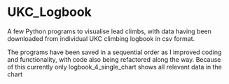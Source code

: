 # UKC_Logbook
A few Python programs to visualise lead climbs, with data having been downloaded from individual UKC climbing logbook in csv format.

The programs have been saved in a sequential order as I improved coding and functionality, with code also being refactored along the way.  Because of this currently only logbook_4_single_chart shows all relevant data in the chart
